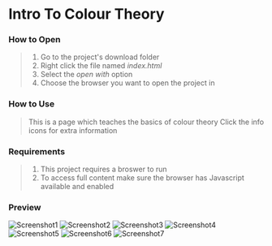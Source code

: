 # Intro To Colour Theory

### How to Open
> 1. Go to the project's download folder
> 2. Right click the file named _index.html_
> 3. Select the _open with_ option
> 4. Choose the browser you want to open the project in

### How to Use
> This is a page which teaches the basics of colour theory
> Click the info icons for extra information

### Requirements
> 1. This project requires a broswer to run
> 2. To access full content make sure the browser has Javascript available and enabled

### Preview
![Screenshot1](./img/Screenshot1.png)
![Screenshot2](./img/Screenshot2.png)
![Screenshot3](./img/Screenshot3.png)
![Screenshot4](./img/Screenshot4.png)
![Screenshot5](./img/Screenshot5.png)
![Screenshot6](./img/Screenshot6.png)
![Screenshot7](./img/Screenshot7.png)
